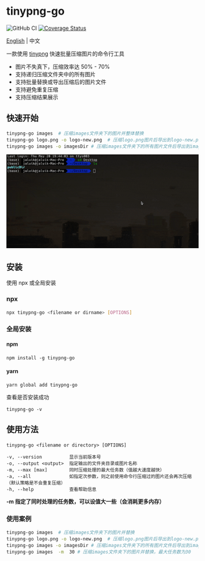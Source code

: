# tinypng-go

![GitHub CI](https://github.com/jaluik/tinypng-go/actions/workflows/publish.yml/badge.svg) [![Coverage Status](https://coveralls.io/repos/github/jaluik/vstores/badge.svg?branch=master)](https://coveralls.io/github/jaluik/tinypng-go?branch=master)

[English](README.md) | 中文

一款使用 [tinypng](https://tinypng.com/) 快速批量压缩图片的命令行工具

- 图片不失真下，压缩效率达 50% - 70%
- 支持递归压缩文件夹中的所有图片
- 支持批量替换或导出压缩后的图片文件
- 支持避免重复压缩
- 支持压缩结果展示

## 快速开始

```sh
tinypng-go images  # 压缩images文件夹下的图片并整体替换
tinypng-go logo.png -o logo-new.png  # 压缩logo.png图片后导出到logo-new.png文件（原图不变）
tinypng-go images -o imagesDir # 压缩images文件夹下的所有图片文件后导出到imagesDir文件夹（原图不变，新目录保持同样的图片文件结构）
```

![img](public/show.gif)

## 安装

使用 npx 或全局安装

### npx

```sh
npx tinypng-go <filename or dirname> [OPTIONS]
```

### 全局安装

#### npm

```
npm install -g tinypng-go
```

#### yarn

```
yarn global add tinypng-go
```

查看是否安装成功

```
tinypng-go -v
```

## 使用方法

`tinypng-go <filename or directory> [OPTIONS]`

```
-v, --version          显示当前版本号
-o, --output <output>  指定输出的文件夹目录或图片名称
-m, --max [max]        同时压缩处理的最大任务数（值越大速度越快）
-a, --all              如指定次参数，则之前使用命令行压缩过的图片还会再次压缩（默认策略是不会重复压缩）
-h, --help             查看帮助信息
```

**-m 指定了同时处理的任务数，可以设值大一些（会消耗更多内存）**

### 使用案例

```sh
tinypng-go images  # 压缩images文件夹下的图片并替换
tinypng-go logo.png -o logo-new.png  # 压缩logo.png图片后导出到logo-new.png文件（原图不变）
tinypng-go images -o imagesDir # 压缩images文件夹下的所有图片文件后导出到imagesDir文件夹（原图不变，新目录保持同样的图片文件结构）
tinypng-go images  -m  30 # 压缩images文件夹下的图片并替换，最大任务数为30
```
